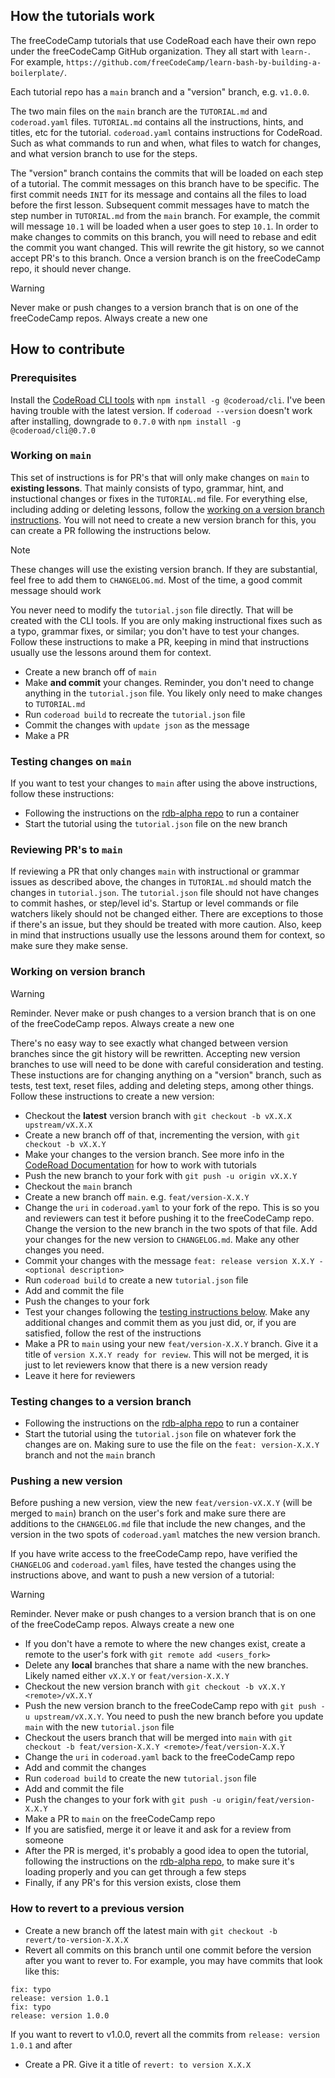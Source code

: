 ## How the tutorials work
The freeCodeCamp tutorials that use CodeRoad each have their own repo under the freeCodeCamp GitHub organization. They all start with `learn-`. For example, `https://github.com/freeCodeCamp/learn-bash-by-building-a-boilerplate/`.

Each tutorial repo has a `main` branch and a "version" branch, e.g. `v1.0.0`.

The two main files on the `main` branch are the `TUTORIAL.md` and `coderoad.yaml` files. `TUTORIAL.md` contains all the instructions, hints, and titles, etc for the tutorial. `coderoad.yaml` contains instructions for CodeRoad. Such as what commands to run and when, what files to watch for changes, and what version branch to use for the steps.

The "version" branch contains the commits that will be loaded on each step of a tutorial. The commit messages on this branch have to be specific. The first commit needs `INIT` for its message and contains all the files to load before the first lesson. Subsequent commit messages have to match the step number in `TUTORIAL.md` from the `main` branch. For example, the commit will message `10.1` will be loaded when a user goes to step `10.1`. In order to make changes to commits on this branch, you will need to rebase and edit the commit you want changed. This will rewrite the git history, so we cannot accept PR's to this branch. Once a version branch is on the freeCodeCamp repo, it should never change.

> [!WARNING]
>
> Never make or push changes to a version branch that is on one of the freeCodeCamp repos. Always create a new one

## How to contribute

### Prerequisites
Install the [CodeRoad CLI tools](https://www.npmjs.com/package/@coderoad/cli) with `npm install -g @coderoad/cli`. I've been having trouble with the latest version. If `coderoad --version` doesn't work after installing, downgrade to `0.7.0` with `npm install -g @coderoad/cli@0.7.0`

### Working on `main`
This set of instructions is for PR's that will only make changes on `main` to **existing lessons**. That mainly consists of typo, grammar, hint, and instuctional changes or fixes in the `TUTORIAL.md` file. For everything else, including adding or deleting lessons, follow the [working on a version branch instructions](#working-on-version-branch). You will not need to create a new version branch for this, you can create a PR following the instructions below.

> [!NOTE]
>
> These changes will use the existing version branch. If they are substantial, feel free to add them to `CHANGELOG.md`. Most of the time, a good commit message should work

You never need to modify the `tutorial.json` file directly. That will be created with the CLI tools. If you are only making instructional fixes such as a typo, grammar fixes, or similar; you don't have to test your changes. Follow these instructions to make a PR, keeping in mind that instructions usually use the lessons around them for context.

- Create a new branch off of `main`
- Make **and commit** your changes. Reminder, you don't need to change anything in the `tutorial.json` file. You likely only need to make changes to `TUTORIAL.md`
- Run `coderoad build` to recreate the `tutorial.json` file
- Commit the changes with `update json` as the message
- Make a PR

### Testing changes on `main`
If you want to test your changes to `main` after using the above instructions, follow these instructions:

- Following the instructions on the [rdb-alpha repo](https://github.com/freeCodeCamp/rdb-alpha) to run a container
- Start the tutorial using the `tutorial.json` file on the new branch

### Reviewing PR's to `main`
If reviewing a PR that only changes `main` with instructional or grammar issues as described above, the changes in `TUTORIAL.md` should match the changes in `tutorial.json`. The `tutorial.json` file should not have changes to commit hashes, or step/level id's. Startup or level commands or file watchers likely should not be changed either. There are exceptions to those if there's an issue, but they should be treated with more caution. Also, keep in mind that instructions usually use the lessons around them for context, so make sure they make sense.

### Working on version branch
> [!WARNING]
>
> Reminder. Never make or push changes to a version branch that is on one of the freeCodeCamp repos. Always create a new one

There's no easy way to see exactly what changed between version branches since the git history will be rewritten. Accepting new version branches to use will need to be done with careful consideration and testing. These instuctions are for changing anything on a "version" branch, such as tests, test text, reset files, adding and deleting steps, among other things. Follow these instructions to create a new version:

- Checkout the **latest** version branch with `git checkout -b vX.X.X upstream/vX.X.X`
- Create a new branch off of that, incrementing the version, with `git checkout -b vX.X.Y`
- Make your changes to the version branch. See more info in the [CodeRoad Documentation](https://coderoad.github.io/docs/edit-tutorial) for how to work with tutorials
- Push the new branch to your fork with `git push -u origin vX.X.Y`
- Checkout the `main` branch
- Create a new branch off `main`. e.g. `feat/version-X.X.Y`
- Change the `uri` in `coderoad.yaml` to your fork of the repo. This is so you and reviewers can test it before pushing it to the freeCodeCamp repo. Change the version to the new branch in the two spots of that file. Add your changes for the new version to `CHANGELOG.md`. Make any other changes you need.
- Commit your changes with the message `feat: release version X.X.Y - <optional description>`
- Run `coderoad build` to create a new `tutorial.json` file
- Add and commit the file
- Push the changes to your fork
- Test your changes following the [testing instructions below](#testing-changes-to-a-version-branch). Make any additional changes and commit them as you just did, or, if you are satisfied, follow the rest of the instructions
- Make a PR to `main` using your new `feat/version-X.X.Y` branch. Give it a title of `version X.X.Y ready for review`. This will not be merged, it is just to let reviewers know that there is a new version ready
- Leave it here for reviewers

### Testing changes to a version branch
- Following the instructions on the [rdb-alpha repo](https://github.com/freeCodeCamp/rdb-alpha) to run a container
- Start the tutorial using the `tutorial.json` file on whatever fork the changes are on. Making sure to use the file on the `feat: version-X.X.Y` branch and not the `main` branch

### Pushing a new version
Before pushing a new version, view the new `feat/version-vX.X.Y` (will be merged to `main`) branch on the user's fork and make sure there are additions to the `CHANGELOG.md` file that include the new changes, and the version in the two spots of `coderoad.yaml` matches the new version branch.

If you have write access to the freeCodeCamp repo, have verified the `CHANGELOG` and `coderoad.yaml` files, have tested the changes using the instructions above, and want to push a new version of a tutorial:

> [!WARNING]
>
> Reminder. Never make or push changes to a version branch that is on one of the freeCodeCamp repos. Always create a new one

- If you don't have a remote to where the new changes exist, create a remote to the user's fork with `git remote add <users_fork>`
- Delete any **local** branches that share a name with the new branches. Likely named either `vX.X.Y` or `feat/version-X.X.Y`
- Checkout the new version branch with `git checkout -b vX.X.Y <remote>/vX.X.Y`
- Push the new version branch to the freeCodeCamp repo with `git push -u upstream/vX.X.Y`. You need to push the new branch before you update `main` with the new `tutorial.json` file
- Checkout the users branch that will be merged into `main` with `git checkout -b feat/version-X.X.Y <remote>/feat/version-X.X.Y`
- Change the `uri` in `coderoad.yaml` back to the freeCodeCamp repo
- Add and commit the changes
- Run `coderoad build` to create the new `tutorial.json` file
- Add and commit the file
- Push the changes to your fork with `git push -u origin/feat/version-X.X.Y`
- Make a PR to `main` on the freeCodeCamp repo
- If you are satisfied, merge it or leave it and ask for a review from someone
- After the PR is merged, it's probably a good idea to open the tutorial, following the instructions on the [rdb-alpha repo](https://github.com/freeCodeCamp/rdb-alpha), to make sure it's loading properly and you can get through a few steps
- Finally, if any PR's for this version exists, close them

### How to revert to a previous version
- Create a new branch off the latest main with `git checkout -b revert/to-version-X.X.X`
- Revert all commits on this branch until one commit before the version after you want to rever to. For example, you may have commits that look like this:
```
fix: typo
release: version 1.0.1
fix: typo
release: version 1.0.0
```
If you want to revert to v1.0.0, revert all the commits from `release: version 1.0.1` and after
- Create a PR. Give it a title of `revert: to version X.X.X`

